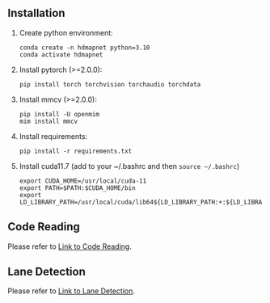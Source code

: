## Installation
   1. Create python environment:
      ```
      conda create -n hdmapnet python=3.10
      conda activate hdmapnet
      ```
   2. Install pytorch (>=2.0.0):
      ```
      pip install torch torchvision torchaudio torchdata
      ```
   3. Install mmcv (>=2.0.0):
      ```
      pip install -U openmim
      mim install mmcv
      ```
   4. Install requirements:
      ```
      pip install -r requirements.txt
      ```
   5. Install cuda11.7 (add to your ~/.bashrc and then `source ~/.bashrc`)
      ```
      export CUDA_HOME=/usr/local/cuda-11
      export PATH=$PATH:$CUDA_HOME/bin
      export LD_LIBRARY_PATH=/usr/local/cuda/lib64${LD_LIBRARY_PATH:+:${LD_LIBRARY_PATH}}
      ```

## Code Reading
   Please refer to [Link to Code Reading](docs/reading.md).


## Lane Detection
   Please refer to [Link to Lane Detection](docs/lane.md).
